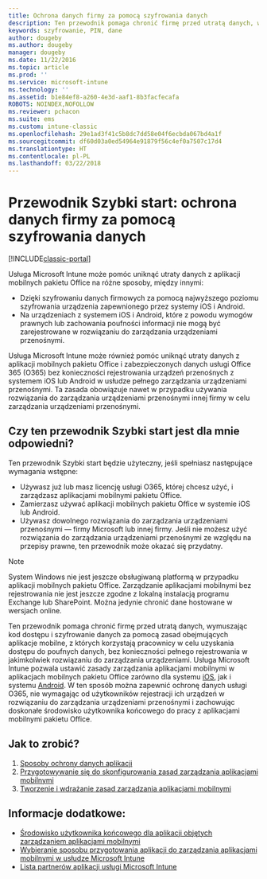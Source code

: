 ```yaml
---
title: Ochrona danych firmy za pomocą szyfrowania danych
description: Ten przewodnik pomaga chronić firmę przed utratą danych, wymuszając użycie kodu dostępu i szyfrowania danych za pomocą zasad w aplikacjach mobilnych.
keywords: szyfrowanie, PIN, dane
author: dougeby
ms.author: dougeby
manager: dougeby
ms.date: 11/22/2016
ms.topic: article
ms.prod: ''
ms.service: microsoft-intune
ms.technology: ''
ms.assetid: b1e84ef8-a260-4e3d-aaf1-8b3facfecafa
ROBOTS: NOINDEX,NOFOLLOW
ms.reviewer: pchacon
ms.suite: ems
ms.custom: intune-classic
ms.openlocfilehash: 29e1ad3f41c5b8dc7dd58e04f6ecbda067bd4a1f
ms.sourcegitcommit: df60d03a0ed54964e91879f56c4ef0a7507c17d4
ms.translationtype: HT
ms.contentlocale: pl-PL
ms.lasthandoff: 03/22/2018
---
```

# <a name="quick-start-guide-protect-company-data-with-data-encryption"></a>Przewodnik Szybki start: ochrona danych firmy za pomocą szyfrowania danych

[!INCLUDE[classic-portal](../includes/classic-portal.md)]

Usługa Microsoft Intune może pomóc uniknąć utraty danych z aplikacji mobilnych pakietu Office na różne sposoby, między innymi:
- Dzięki szyfrowaniu danych firmowych za pomocą najwyższego poziomu szyfrowania urządzenia zapewnionego przez systemy iOS i Android.
- Na urządzeniach z systemem iOS i Android, które z powodu wymogów prawnych lub zachowania poufności informacji nie mogą być zarejestrowane w rozwiązaniu do zarządzania urządzeniami przenośnymi.

Usługa Microsoft Intune może również pomóc uniknąć utraty danych z aplikacji mobilnych pakietu Office i zabezpieczonych danych usługi Office 365 (O365) bez konieczności rejestrowania urządzeń przenośnych z systemem iOS lub Android w usłudze pełnego zarządzania urządzeniami przenośnymi. Ta zasada obowiązuje nawet w przypadku używania rozwiązania do zarządzania urządzeniami przenośnymi innej firmy w celu zarządzania urządzeniami przenośnymi.

## <a name="is-this-quick-start-guide-right-for-me"></a>Czy ten przewodnik Szybki start jest dla mnie odpowiedni?
Ten przewodnik Szybki start będzie użyteczny, jeśli spełniasz następujące wymagania wstępne:
- Używasz już lub masz licencję usługi O365, której chcesz użyć, i zarządzasz aplikacjami mobilnymi pakietu Office.
- Zamierzasz używać aplikacji mobilnych pakietu Office w systemie iOS lub Android.
- Używasz dowolnego rozwiązania do zarządzania urządzeniami przenośnymi — firmy Microsoft lub innej firmy. Jeśli nie możesz użyć rozwiązania do zarządzania urządzeniami przenośnymi ze względu na przepisy prawne, ten przewodnik może okazać się przydatny.

> [!NOTE]
> System Windows nie jest jeszcze obsługiwaną platformą w przypadku aplikacji mobilnych pakietu Office. Zarządzanie aplikacjami mobilnymi bez rejestrowania nie jest jeszcze zgodne z lokalną instalacją programu Exchange lub SharePoint. Można jedynie chronić dane hostowane w wersjach online.

Ten przewodnik pomaga chronić firmę przed utratą danych, wymuszając kod dostępu i szyfrowanie danych za pomocą zasad obejmujących aplikacje mobilne, z których korzystają pracownicy w celu uzyskania dostępu do poufnych danych, bez konieczności pełnego rejestrowania w jakimkolwiek rozwiązaniu do zarządzania urządzeniami. Usługa Microsoft Intune pozwala ustawić zasady zarządzania aplikacjami mobilnymi w aplikacjach mobilnych pakietu Office zarówno dla systemu [iOS](https://products.office.com/mobile/office-mobile-apps-for-ios), jak i systemu [Android](https://products.office.com/mobile/office-mobile-apps-for-android). W ten sposób można zapewnić ochronę danych usługi O365, nie wymagając od użytkowników rejestracji ich urządzeń w rozwiązaniu do zarządzania urządzeniami przenośnymi i zachowując doskonałe środowisko użytkownika końcowego do pracy z aplikacjami mobilnymi pakietu Office.

## <a name="how-do-i-do-it"></a>Jak to zrobić?
1.  [Sposoby ochrony danych aplikacji](/intune-classic/deploy-use/protect-app-data-using-mobile-app-management-policies-with-microsoft-intune)
2.  [Przygotowywanie się do skonfigurowania zasad zarządzania aplikacjami mobilnymi](/intune-classic/deploy-use/get-ready-to-configure-mobile-app-management-policies-with-microsoft-intune)
3.  [Tworzenie i wdrażanie zasad zarządzania aplikacjami mobilnymi](/intune-classic/deploy-use/create-and-deploy-mobile-app-management-policies-with-microsoft-intune)

## <a name="additional-information"></a>Informacje dodatkowe:
- [Środowisko użytkownika końcowego dla aplikacji objętych zarządzaniem aplikacjami mobilnymi](/intune-classic/eploy-use/end-user-experience-for-mam-enabled-apps-with-microsoft-intune)
- [Wybieranie sposobu przygotowania aplikacji do zarządzania aplikacjami mobilnymi w usłudze Microsoft Intune](/intune/apps-prepare-mobile-application-management)
- [Lista partnerów aplikacji usługi Microsoft Intune](https://www.microsoft.com/cloud-platform/microsoft-intune-partners)
